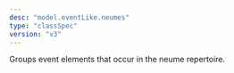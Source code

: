 ```yaml
---
desc: "model.eventLike.neumes"
type: "classSpec"
version: "v3"
---
```


Groups event elements that occur in the neume repertoire.
